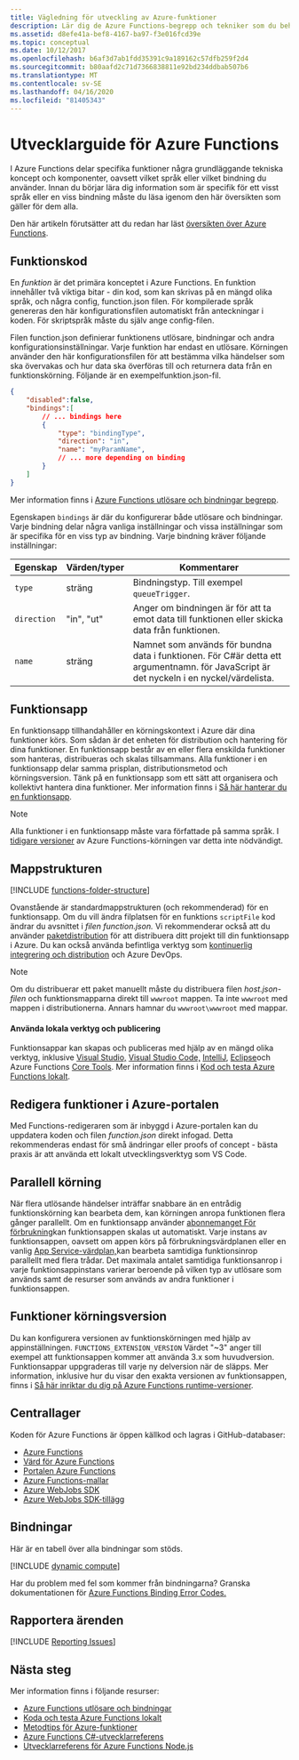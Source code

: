 ```yaml
---
title: Vägledning för utveckling av Azure-funktioner
description: Lär dig de Azure Functions-begrepp och tekniker som du behöver för att utveckla funktioner i Azure, över alla programmeringsspråk och bindningar.
ms.assetid: d8efe41a-bef8-4167-ba97-f3e016fcd39e
ms.topic: conceptual
ms.date: 10/12/2017
ms.openlocfilehash: b6af3d7ab1fdd35391c9a189162c57dfb259f2d4
ms.sourcegitcommit: b80aafd2c71d7366838811e92bd234ddbab507b6
ms.translationtype: MT
ms.contentlocale: sv-SE
ms.lasthandoff: 04/16/2020
ms.locfileid: "81405343"
---
```

# <a name="azure-functions-developer-guide"></a>Utvecklarguide för Azure Functions
I Azure Functions delar specifika funktioner några grundläggande tekniska koncept och komponenter, oavsett vilket språk eller vilket bindning du använder. Innan du börjar lära dig information som är specifik för ett visst språk eller en viss bindning måste du läsa igenom den här översikten som gäller för dem alla.

Den här artikeln förutsätter att du redan har läst [översikten över Azure Functions](functions-overview.md).

## <a name="function-code"></a>Funktionskod
En *funktion* är det primära konceptet i Azure Functions. En funktion innehåller två viktiga bitar - din kod, som kan skrivas på en mängd olika språk, och några config, function.json filen. För kompilerade språk genereras den här konfigurationsfilen automatiskt från anteckningar i koden. För skriptspråk måste du själv ange config-filen.

Filen function.json definierar funktionens utlösare, bindningar och andra konfigurationsinställningar. Varje funktion har endast en utlösare. Körningen använder den här konfigurationsfilen för att bestämma vilka händelser som ska övervakas och hur data ska överföras till och returnera data från en funktionskörning. Följande är en exempelfunktion.json-fil.

```json
{
    "disabled":false,
    "bindings":[
        // ... bindings here
        {
            "type": "bindingType",
            "direction": "in",
            "name": "myParamName",
            // ... more depending on binding
        }
    ]
}
```

Mer information finns i [Azure Functions utlösare och bindningar begrepp](functions-triggers-bindings.md).

Egenskapen `bindings` är där du konfigurerar både utlösare och bindningar. Varje bindning delar några vanliga inställningar och vissa inställningar som är specifika för en viss typ av bindning. Varje bindning kräver följande inställningar:

| Egenskap | Värden/typer | Kommentarer |
| --- | --- | --- |
| `type` |sträng |Bindningstyp. Till exempel `queueTrigger`. |
| `direction` |"in", "ut" |Anger om bindningen är för att ta emot data till funktionen eller skicka data från funktionen. |
| `name` |sträng |Namnet som används för bundna data i funktionen. För C#är detta ett argumentnamn. för JavaScript är det nyckeln i en nyckel/värdelista. |

## <a name="function-app"></a>Funktionsapp
En funktionsapp tillhandahåller en körningskontext i Azure där dina funktioner körs. Som sådan är det enheten för distribution och hantering för dina funktioner. En funktionsapp består av en eller flera enskilda funktioner som hanteras, distribueras och skalas tillsammans. Alla funktioner i en funktionsapp delar samma prisplan, distributionsmetod och körningsversion. Tänk på en funktionsapp som ett sätt att organisera och kollektivt hantera dina funktioner. Mer information finns i [Så här hanterar du en funktionsapp](functions-how-to-use-azure-function-app-settings.md). 

> [!NOTE]
> Alla funktioner i en funktionsapp måste vara författade på samma språk. I [tidigare versioner](functions-versions.md) av Azure Functions-körningen var detta inte nödvändigt.

## <a name="folder-structure"></a>Mappstrukturen
[!INCLUDE [functions-folder-structure](../../includes/functions-folder-structure.md)]

Ovanstående är standardmappstrukturen (och rekommenderad) för en funktionsapp. Om du vill ändra filplatsen för en funktions `scriptFile` kod ändrar du avsnittet i _filen function.json._ Vi rekommenderar också att du använder [paketdistribution](deployment-zip-push.md) för att distribuera ditt projekt till din funktionsapp i Azure. Du kan också använda befintliga verktyg som [kontinuerlig integrering och distribution](functions-continuous-deployment.md) och Azure DevOps.

> [!NOTE]
> Om du distribuerar ett paket manuellt måste du distribuera filen _host.json-filen_ och funktionsmapparna direkt till `wwwroot` mappen. Ta inte `wwwroot` med mappen i distributionerna. Annars hamnar du `wwwroot\wwwroot` med mappar.

#### <a name="use-local-tools-and-publishing"></a>Använda lokala verktyg och publicering
Funktionsappar kan skapas och publiceras med hjälp av en mängd olika verktyg, inklusive [Visual Studio,](./functions-develop-vs.md) [Visual Studio Code,](functions-create-first-function-vs-code.md) [IntelliJ](./functions-create-maven-intellij.md), [Eclipse](./functions-create-maven-eclipse.md)och Azure Functions [Core Tools](./functions-develop-local.md). Mer information finns i [Kod och testa Azure Functions lokalt](./functions-develop-local.md).

<!--NOTE: I've removed documentation on FTP, because it does not sync triggers on the consumption plan --glenga -->

## <a name="how-to-edit-functions-in-the-azure-portal"></a><a id="fileupdate"></a>Redigera funktioner i Azure-portalen
Med Functions-redigeraren som är inbyggd i Azure-portalen kan du uppdatera koden och filen *function.json* direkt infogad. Detta rekommenderas endast för små ändringar eller proofs of concept - bästa praxis är att använda ett lokalt utvecklingsverktyg som VS Code.

## <a name="parallel-execution"></a>Parallell körning
När flera utlösande händelser inträffar snabbare än en entrådig funktionskörning kan bearbeta dem, kan körningen anropa funktionen flera gånger parallellt.  Om en funktionsapp använder [abonnemanget För förbrukning](functions-scale.md#how-the-consumption-and-premium-plans-work)kan funktionsappen skalas ut automatiskt.  Varje instans av funktionsappen, oavsett om appen körs på förbrukningsvärdplanen eller en vanlig [App Service-värdplan,](../app-service/overview-hosting-plans.md)kan bearbeta samtidiga funktionsinrop parallellt med flera trådar.  Det maximala antalet samtidiga funktionsanrop i varje funktionsappinstans varierar beroende på vilken typ av utlösare som används samt de resurser som används av andra funktioner i funktionsappen.

## <a name="functions-runtime-versioning"></a>Funktioner körningsversion

Du kan konfigurera versionen av funktionskörningen med hjälp av appinställningen. `FUNCTIONS_EXTENSION_VERSION` Värdet "~3" anger till exempel att funktionsappen kommer att använda 3.x som huvudversion. Funktionsappar uppgraderas till varje ny delversion när de släpps. Mer information, inklusive hur du visar den exakta versionen av funktionsappen, finns i [Så här inriktar du dig på Azure Functions runtime-versioner](set-runtime-version.md).

## <a name="repositories"></a>Centrallager
Koden för Azure Functions är öppen källkod och lagras i GitHub-databaser:

* [Azure Functions](https://github.com/Azure/Azure-Functions)
* [Värd för Azure Functions](https://github.com/Azure/azure-functions-host/)
* [Portalen Azure Functions](https://github.com/azure/azure-functions-ux)
* [Azure Functions-mallar](https://github.com/azure/azure-functions-templates)
* [Azure WebJobs SDK](https://github.com/Azure/azure-webjobs-sdk/)
* [Azure WebJobs SDK-tillägg](https://github.com/Azure/azure-webjobs-sdk-extensions/)

## <a name="bindings"></a>Bindningar
Här är en tabell över alla bindningar som stöds.

[!INCLUDE [dynamic compute](../../includes/functions-bindings.md)]

Har du problem med fel som kommer från bindningarna? Granska dokumentationen för [Azure Functions Binding Error Codes.](functions-bindings-error-pages.md)

## <a name="reporting-issues"></a>Rapportera ärenden
[!INCLUDE [Reporting Issues](../../includes/functions-reporting-issues.md)]

## <a name="next-steps"></a>Nästa steg
Mer information finns i följande resurser:

* [Azure Functions utlösare och bindningar](functions-triggers-bindings.md)
* [Koda och testa Azure Functions lokalt](./functions-develop-local.md)
* [Metodtips för Azure-funktioner](functions-best-practices.md)
* [Azure Functions C#-utvecklarreferens](functions-dotnet-class-library.md)
* [Utvecklarreferens för Azure Functions Node.js](functions-reference-node.md)
